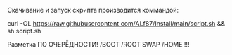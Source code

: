 Скачивание и запуск скрипта производится коммандой:

curl -OL https://raw.githubusercontent.com/ALf87/Install/main/script.sh && sh script.sh

Разметка ПО ОЧЕРЁДНОСТИ! /BOOT  /ROOT  SWAP  /HOME !!!
